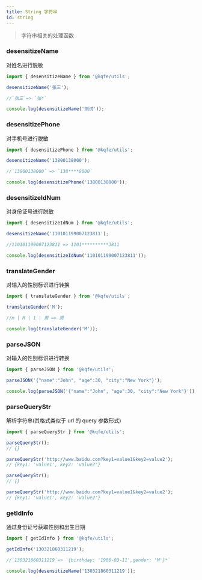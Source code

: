 ```yaml
---
title: String 字符串
id: string
---
```


> 字符串相关的处理函数

### desensitizeName

对姓名进行脱敏

```typescript
import { desensitizeName } from '@kqfe/utils';

desensitizeName('张三');

//`张三`=> `张*`
```

```typescript run
console.log(desensitizeName('测试'));
```

### desensitizePhone

对手机号进行脱敏

```typescript
import { desensitizePhone } from '@kqfe/utils';

desensitizeName('13800138000');

//`13800138000` => `138****8000`
```

```typescript run
console.log(desensitizePhone('13800138000'));
```

### desensitizeIdNum

对身份证号进行脱敏

```typescript
import { desensitizeIdNum } from '@kqfe/utils';

desensitizeName('110101199007123811');

//110101199007123811 => 1101**********3811
```

```typescript run
console.log(desensitizeIdNum('110101199007123811'));
```

### translateGender

对输入的性别标识进行转换

```typescript
import { translateGender } from '@kqfe/utils';

translateGender('M');

//m | M | 1 | 男 => 男
```

```typescript run
console.log(translateGender('M'));
```

### parseJSON

对输入的性别标识进行转换

```typescript
import { parseJSON } from '@kqfe/utils';

parseJSON('{"name":"John", "age":30, "city":"New York"}');
```

```typescript run
console.log(parseJSON('{"name":"John", "age":30, "city":"New York"}'));
```

### parseQueryStr

解析字符串(其格式类似于 url 的 query 参数形式)

```typescript
import { parseQueryStr } from '@kqfe/utils';

parseQueryStr();
// {}

parseQueryStr('http://www.baidu.com?key1=value1&key2=value2');
// {key1: 'value1', key2: 'value2'}
```

```typescript run
parseQueryStr();
// {}

parseQueryStr('http://www.baidu.com?key1=value1&key2=value2');
// {key1: 'value1', key2: 'value2'}
```

### getIdInfo

通过身份证号获取性别和出生日期

```typescript
import { getIdInfo } from '@kqfe/utils';

getIdInfo('130321860311219');

//`130321860311219`=> `{birthday: '1986-03-11',gender: 'M'}*`
```

```typescript run
console.log(desensitizeName('130321860311219'));
```
